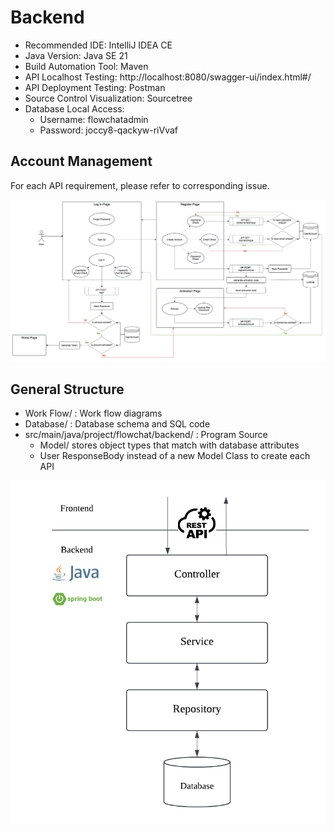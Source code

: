 # Backend

- Recommended IDE: IntelliJ IDEA CE
- Java Version: Java SE 21
- Build Automation Tool: Maven
- API Localhost Testing: http://localhost:8080/swagger-ui/index.html#/
- API Deployment Testing: Postman
- Source Control Visualization: Sourcetree
- Database Local Access:
  - Username: flowchatadmin
  - Password: joccy8-qackyw-riVvaf


## Account Management
For each API requirement, please refer to corresponding issue.

![Account Management](https://github.com/FrogwinX/CSCI3100_Project/blob/backend/Work%20Flow/Account.png)


## General Structure
- Work Flow/ : Work flow diagrams
- Database/ : Database schema and SQL code
- src/main/java/project/flowchat/backend/ : Program Source
  - Model/ stores object types that match with database attributes
  - User ResponseBody instead of a new Model Class to create each API

![Project Structure](https://github.com/FrogwinX/CSCI3100_Project/blob/backend/Work%20Flow/Backend_Structure.png)

